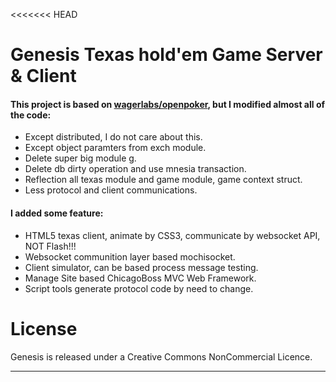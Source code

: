 <<<<<<< HEAD
# Genesis Texas hold'em Game Server & Client
#### This project is based on [wagerlabs/openpoker](https://github.com/wagerlabs/openpoker), but I modified almost all of the code:

- Except distributed, I do not care about this.
- Except object paramters from exch module.
- Delete super big module g.
- Delete db dirty operation and use mnesia transaction.
- Reflection all texas module and game module, game context struct.
- Less protocol and client communications.

#### I added some feature:

- HTML5 texas client, animate by CSS3, communicate by websocket API, NOT Flash!!!
- Websocket communition layer based mochisocket.
- Client simulator, can be based process message testing.
- Manage Site based ChicagoBoss MVC Web Framework.
- Script tools generate protocol code by need to change.

# License

Genesis is released under a Creative Commons NonCommercial Licence.

------------------------------------------

